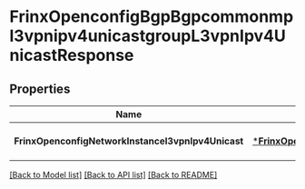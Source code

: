# FrinxOpenconfigBgpBgpcommonmpl3vpnipv4unicastgroupL3vpnIpv4UnicastResponse

## Properties
Name | Type | Description | Notes
------------ | ------------- | ------------- | -------------
**FrinxOpenconfigNetworkInstancel3vpnIpv4Unicast** | [***FrinxOpenconfigBgpBgpcommonmpl3vpnipv4unicastgroupL3vpnIpv4Unicast**](frinx.openconfig.bgp.bgpcommonmpl3vpnipv4unicastgroup.L3vpnIpv4Unicast.md) |  | [optional] [default to null]

[[Back to Model list]](../README.md#documentation-for-models) [[Back to API list]](../README.md#documentation-for-api-endpoints) [[Back to README]](../README.md)


